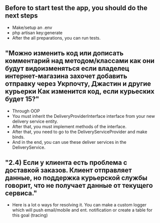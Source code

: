 ## Before to start test the app, you should do the next steps

- Make/setup an .env
- php artisan key:generate
- After the all preparations, you can run tests.

## "Можно изменить код или дописать комментарий над методом/классами как они будут видоизменяться если владелец интернет-магазина захочет добавить отправку через Укрпочту, Джастин и другие курьерки Как изменится код, если курьеских будет 15?"

- Through OOP
- You must inherit the DeliveryProviderInterface interface from your new delivery service entity.
- After that, you must implement methods of the interface.
- After that, you need to go to the DeliveryServiceProvider and make binds.
- And in the end, you can use these deliver services in the DeliveryService.

## "2.4) Если у клиента есть проблема с доставкой заказов. Клиент отправляет данные, но поддержка курьерской службы говорит, что не получает данные от текущего сервиса."

- Here is a lot o ways for resolving it. You can make a custom logger which will push email/mobile and ent. notification
  or create a table for this goal (tracing)
